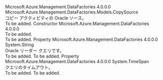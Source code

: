 <Type Name="OracleSource" FullName="Microsoft.Azure.Management.DataFactories.Models.OracleSource">
  <TypeSignature Language="C#" Value="public class OracleSource : Microsoft.Azure.Management.DataFactories.Models.CopySource" />
  <TypeSignature Language="ILAsm" Value=".class public auto ansi beforefieldinit OracleSource extends Microsoft.Azure.Management.DataFactories.Models.CopySource" />
  <TypeSignature Language="DocId" Value="T:Microsoft.Azure.Management.DataFactories.Models.OracleSource" />
  <TypeSignature Language="VB.NET" Value="Public Class OracleSource&#xA;Inherits CopySource" />
  <TypeSignature Language="F#" Value="type OracleSource = class&#xA;    inherit CopySource" />
  <AssemblyInfo>
    <AssemblyName>Microsoft.Azure.Management.DataFactories</AssemblyName>
    <AssemblyVersion>4.0.0.0</AssemblyVersion>
  </AssemblyInfo>
  <Base>
    <BaseTypeName>Microsoft.Azure.Management.DataFactories.Models.CopySource</BaseTypeName>
  </Base>
  <Interfaces />
  <Docs>
    <summary>
            コピー アクティビティの Oracle ソース。
            </summary>
    <remarks>To be added.</remarks>
  </Docs>
  <Members>
    <Member MemberName=".ctor">
      <MemberSignature Language="C#" Value="public OracleSource ();" />
      <MemberSignature Language="ILAsm" Value=".method public hidebysig specialname rtspecialname instance void .ctor() cil managed" />
      <MemberSignature Language="DocId" Value="M:Microsoft.Azure.Management.DataFactories.Models.OracleSource.#ctor" />
      <MemberSignature Language="VB.NET" Value="Public Sub New ()" />
      <MemberType>Constructor</MemberType>
      <AssemblyInfo>
        <AssemblyName>Microsoft.Azure.Management.DataFactories</AssemblyName>
        <AssemblyVersion>4.0.0.0</AssemblyVersion>
      </AssemblyInfo>
      <Parameters />
      <Docs>
        <summary>To be added.</summary>
        <remarks>To be added.</remarks>
      </Docs>
    </Member>
    <Member MemberName="OracleReaderQuery">
      <MemberSignature Language="C#" Value="public string OracleReaderQuery { get; set; }" />
      <MemberSignature Language="ILAsm" Value=".property instance string OracleReaderQuery" />
      <MemberSignature Language="DocId" Value="P:Microsoft.Azure.Management.DataFactories.Models.OracleSource.OracleReaderQuery" />
      <MemberSignature Language="VB.NET" Value="Public Property OracleReaderQuery As String" />
      <MemberSignature Language="F#" Value="member this.OracleReaderQuery : string with get, set" Usage="Microsoft.Azure.Management.DataFactories.Models.OracleSource.OracleReaderQuery" />
      <MemberType>Property</MemberType>
      <AssemblyInfo>
        <AssemblyName>Microsoft.Azure.Management.DataFactories</AssemblyName>
        <AssemblyVersion>4.0.0.0</AssemblyVersion>
      </AssemblyInfo>
      <ReturnValue>
        <ReturnType>System.String</ReturnType>
      </ReturnValue>
      <Docs>
        <summary>
            Oracle リーダー クエリです。
            </summary>
        <value>To be added.</value>
        <remarks>To be added.</remarks>
      </Docs>
    </Member>
    <Member MemberName="QueryTimeout">
      <MemberSignature Language="C#" Value="public TimeSpan QueryTimeout { get; set; }" />
      <MemberSignature Language="ILAsm" Value=".property instance valuetype System.TimeSpan QueryTimeout" />
      <MemberSignature Language="DocId" Value="P:Microsoft.Azure.Management.DataFactories.Models.OracleSource.QueryTimeout" />
      <MemberSignature Language="VB.NET" Value="Public Property QueryTimeout As TimeSpan" />
      <MemberSignature Language="F#" Value="member this.QueryTimeout : TimeSpan with get, set" Usage="Microsoft.Azure.Management.DataFactories.Models.OracleSource.QueryTimeout" />
      <MemberType>Property</MemberType>
      <AssemblyInfo>
        <AssemblyName>Microsoft.Azure.Management.DataFactories</AssemblyName>
        <AssemblyVersion>4.0.0.0</AssemblyVersion>
      </AssemblyInfo>
      <ReturnValue>
        <ReturnType>System.TimeSpan</ReturnType>
      </ReturnValue>
      <Docs>
        <summary>
            クエリのタイムアウト。
            </summary>
        <value>To be added.</value>
        <remarks>To be added.</remarks>
      </Docs>
    </Member>
  </Members>
</Type>